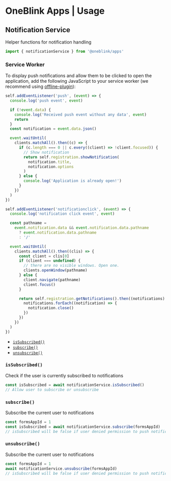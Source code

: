 # OneBlink Apps | Usage

## Notification Service

Helper functions for notification handling

```js
import { notificationService } from '@oneblink/apps'
```

### Service Worker

To display push notifications and allow them to be clicked to open the application, add the following JavaScript to your service worker (we recommend using [offline-plugin](https://www.npmjs.com/package/offline-plugin)):

```js
self.addEventListener('push', (event) => {
  console.log('push event', event)

  if (!event.data) {
    console.log('Received push event without any data', event)
    return
  }
  const notification = event.data.json()

  event.waitUntil(
    clients.matchAll().then((c) => {
      if (c.length === 0 || c.every((client) => !client.focused)) {
        // Show notification
        return self.registration.showNotification(
          notification.title,
          notification.options
        )
      } else {
        console.log('Application is already open!')
      }
    })
  )
})

self.addEventListener('notificationclick', (event) => {
  console.log('notification click event', event)

  const pathname =
    event.notification.data && event.notification.data.pathname
      ? event.notification.data.pathname
      : '/'

  event.waitUntil(
    clients.matchAll().then((clis) => {
      const client = clis[0]
      if (client === undefined) {
        // there are no visible windows. Open one.
        clients.openWindow(pathname)
      } else {
        client.navigate(pathname)
        client.focus()
      }

      return self.registration.getNotifications().then((notifications) => {
        notifications.forEach((notification) => {
          notification.close()
        })
      })
    })
  )
})
```

- [`isSubscribed()`](#issubscribed)
- [`subscribe()`](#subscribe)
- [`unsubscribe()`](#unsubscribe)

### `isSubscribed()`

Check if the user is currently subscribed to notifications

```js
const isSubscribed = await notificationService.isSubscribed()
// Allow user to subscribe or unsubscribe
```

### `subscribe()`

Subscribe the current user to notifications

```js
const formsAppId = 1
const isSubscribed = await notificationService.subscribe(formsAppId)
// isSubscribed will be false if user denied permission to push notifications
```

### `unsubscribe()`

Subscribe the current user to notifications

```js
const formsAppId = 1
await notificationService.unsubscribe(formsAppId)
// isSubscribed will be false if user denied permission to push notifications
```

